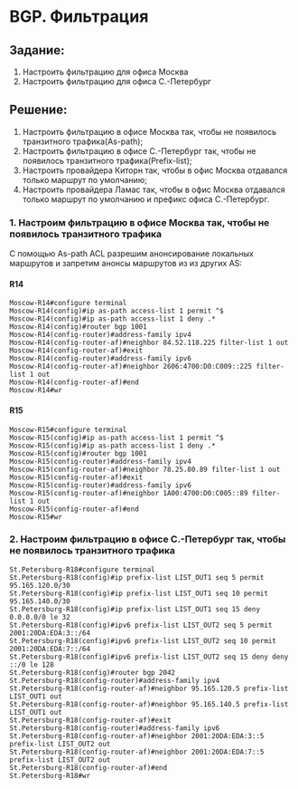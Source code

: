 # BGP. Фильтрация
## Задание:
1. Настроить фильтрацию для офиса Москва
2. Настроить фильтрацию для офиса С.-Петербург
## Решение:
1. Настроить фильтрацию в офисе Москва так, чтобы не появилось транзитного трафика(As-path);
2. Настроить фильтрацию в офисе С.-Петербург так, чтобы не появилось транзитного трафика(Prefix-list);
3. Настроить провайдера Киторн так, чтобы в офис Москва отдавался только маршрут по умолчанию;
4. Настроить провайдера Ламас так, чтобы в офис Москва отдавался только маршрут по умолчанию и префикс офиса С.-Петербург.



### 1. Настроим фильтрацию в офисе Москва так, чтобы не появилось транзитного трафика 
С помощью As-path ACL разрешим анонсирование локальных маршрутов и запретим анонсы маршрутов из из других AS:
#### R14
```
Moscow-R14#configure terminal
Moscow-R14(config)#ip as-path access-list 1 permit ^$
Moscow-R14(config)#ip as-path access-list 1 deny .*
Moscow-R14(config)#router bgp 1001
Moscow-R14(config-router)#address-family ipv4
Moscow-R14(config-router-af)#neighbor 84.52.118.225 filter-list 1 out
Moscow-R14(config-router-af)#exit
Moscow-R14(config-router)#address-family ipv6
Moscow-R14(config-router-af)#neighbor 2606:4700:D0:C009::225 filter-list 1 out
Moscow-R14(config-router-af)#end
Moscow-R14#wr
```
#### R15
```
Moscow-R15#configure terminal
Moscow-R15(config)#ip as-path access-list 1 permit ^$
Moscow-R15(config)#ip as-path access-list 1 deny .*
Moscow-R15(config)#router bgp 1001
Moscow-R15(config-router)#address-family ipv4
Moscow-R15(config-router-af)#neighbor 78.25.80.89 filter-list 1 out 
Moscow-R15(config-router-af)#exit
Moscow-R15(config-router)#address-family ipv6
Moscow-R15(config-router-af)#neighbor 1A00:4700:D0:C005::89 filter-list 1 out          
Moscow-R15(config-router-af)#end
Moscow-R15#wr
```
### 2. Настроим фильтрацию в офисе С.-Петербург так, чтобы не появилось транзитного трафика
```
St.Petersburg-R18#configure terminal
St.Petersburg-R18(config)#ip prefix-list LIST_OUT1 seq 5 permit 95.165.120.0/30 
St.Petersburg-R18(config)#ip prefix-list LIST_OUT1 seq 10 permit 95.165.140.0/30
St.Petersburg-R18(config)#ip prefix-list LIST_OUT1 seq 15 deny 0.0.0.0/0 le 32 
St.Petersburg-R18(config)#ipv6 prefix-list LIST_OUT2 seq 5 permit 2001:20DA:EDA:3::/64
St.Petersburg-R18(config)#ipv6 prefix-list LIST_OUT2 seq 10 permit 2001:20DA:EDA:7::/64
St.Petersburg-R18(config)#ipv6 prefix-list LIST_OUT2 seq 15 deny deny ::/0 le 128
St.Petersburg-R18(config)#router bgp 2042
St.Petersburg-R18(config-router)#address-family ipv4
St.Petersburg-R18(config-router-af)#neighbor 95.165.120.5 prefix-list LIST_OUT1 out
St.Petersburg-R18(config-router-af)#neighbor 95.165.140.5 prefix-list LIST_OUT1 out
St.Petersburg-R18(config-router-af)#exit
St.Petersburg-R18(config-router)#address-family ipv6
St.Petersburg-R18(config-router-af)#neighbor 2001:20DA:EDA:3::5 prefix-list LIST_OUT2 out
St.Petersburg-R18(config-router-af)#neighbor 2001:20DA:EDA:7::5 prefix-list LIST_OUT2 out
St.Petersburg-R18(config-router-af)#end
St.Petersburg-R18#wr
```




